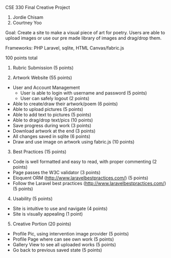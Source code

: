 CSE 330 Final Creative Project

1) Jordie Chisam 
2) Courtney Yoo 

Goal:
  Create a site to make a visual piece of art for poetry. Users are able to upload images 
  or use our pre made library of images and drag/drop them.  

Frameworks:
  PHP Laravel, sqlite, HTML Canvas/fabric.js

100 points total

1) Rubric Submission (5 points)

2) Artwork Website (55 points)
  - User and Account Management
    - User is able to login with username and password (5 points)
    - User can safely logout (2 points)
  - Able to create/draw their artwork/poem (6 points)
  - Able to upload pictures (5 points)
  - Able to add text to pictures (5 points)
  - Able to drag/drop text/pics (10 points)
  - Save progress during work (3 points)
  - Download artwork at the end (3 points)
  - All changes saved in sqlite (6 points)
  - Draw and use image on artwork using fabric.js (10 points)

3) Best Practices (15 points)
  - Code is well formatted and easy to read, with proper commenting (2 points)
  - Page passes the W3C validator (3 points)
  - Eloquent ORM (http://www.laravelbestpractices.com/) (5 points)
  - Follow the Laravel best practices (http://www.laravelbestpractices.com/) (5 points)

4) Usability (5 points)
  - Site is intuitive to use and navigate (4 points)
  - Site is visually appealing (1 point)

5) Creative Portion (20 points)
  - Profile Pic, using intervention image provider (5 points)
  - Profile Page where can see own work (5 points)
  - Gallery View to see all uploaded works (5 points)
  - Go back to previous saved state (5 points)